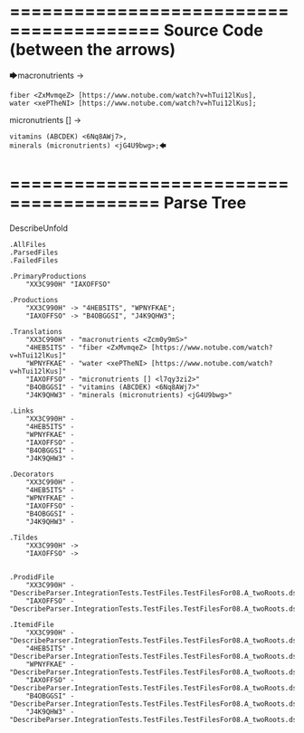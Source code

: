 ========================================
Source Code (between the arrows)
========================================

🡆macronutrients <Zcm0y9mS> ->

    fiber <ZxMvmqeZ> [https://www.notube.com/watch?v=hTui12lKus],
    water <xePTheNI> [https://www.notube.com/watch?v=hTui12lKus];

micronutrients [] <l7qy3zi2>->

    vitamins (ABCDEK) <6Nq8AWj7>,
    minerals (micronutrients) <jG4U9bwg>;🡄

========================================
Parse Tree
========================================
DescribeUnfold

    .AllFiles
    .ParsedFiles
    .FailedFiles

    .PrimaryProductions
        "XX3C990H" "IAXOFFSO" 

    .Productions
        "XX3C990H" -> "4HEB5ITS", "WPNYFKAE";
        "IAXOFFSO" -> "B4OBGGSI", "J4K9QHW3";

    .Translations
        "XX3C990H" - "macronutrients <Zcm0y9mS>"
        "4HEB5ITS" - "fiber <ZxMvmqeZ> [https://www.notube.com/watch?v=hTui12lKus]"
        "WPNYFKAE" - "water <xePTheNI> [https://www.notube.com/watch?v=hTui12lKus]"
        "IAXOFFSO" - "micronutrients [] <l7qy3zi2>"
        "B4OBGGSI" - "vitamins (ABCDEK) <6Nq8AWj7>"
        "J4K9QHW3" - "minerals (micronutrients) <jG4U9bwg>"

    .Links
        "XX3C990H" - 
        "4HEB5ITS" - 
        "WPNYFKAE" - 
        "IAXOFFSO" - 
        "B4OBGGSI" - 
        "J4K9QHW3" - 

    .Decorators
        "XX3C990H" - 
        "4HEB5ITS" - 
        "WPNYFKAE" - 
        "IAXOFFSO" - 
        "B4OBGGSI" - 
        "J4K9QHW3" - 

    .Tildes
        "XX3C990H" -> 
        "IAXOFFSO" -> 


    .ProdidFile
        "XX3C990H" - "DescribeParser.IntegrationTests.TestFiles.TestFilesFor08.A_twoRoots.ds"
        "IAXOFFSO" - "DescribeParser.IntegrationTests.TestFiles.TestFilesFor08.A_twoRoots.ds"

    .ItemidFile
        "XX3C990H" - "DescribeParser.IntegrationTests.TestFiles.TestFilesFor08.A_twoRoots.ds"
        "4HEB5ITS" - "DescribeParser.IntegrationTests.TestFiles.TestFilesFor08.A_twoRoots.ds"
        "WPNYFKAE" - "DescribeParser.IntegrationTests.TestFiles.TestFilesFor08.A_twoRoots.ds"
        "IAXOFFSO" - "DescribeParser.IntegrationTests.TestFiles.TestFilesFor08.A_twoRoots.ds"
        "B4OBGGSI" - "DescribeParser.IntegrationTests.TestFiles.TestFilesFor08.A_twoRoots.ds"
        "J4K9QHW3" - "DescribeParser.IntegrationTests.TestFiles.TestFilesFor08.A_twoRoots.ds"

